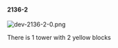 #### 2136-2
![dev-2136-2-0.png](https://github.com/lil-lab/nlvr/raw/master/nlvr/dev/images/2/dev-2136-2-0.png "dev-2136-2-0.png")

There is 1 tower with 2 yellow blocks